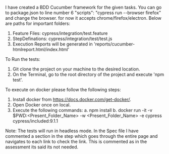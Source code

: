 I have created a BDD Cucumber framework for the given tasks.
You can go to package.json to line number 6 "scripts": "cypress run --browser firefox" and change the browser. for now it accepts chrome/firefox/electron.
Below are paths for important folders:
1. Feature Files: cypress/integration/test.feature
2. StepDefinations: cypress/integration/test/test.js
3. Execution Reports will be generated in 'reports/cucumber-htmlreport.html/index.html'

To Run the tests:
1. Git clone the project on your machine to the desired location.
2. On the Terminal, go to the root directory of the project and execute 'npm test'.

To execute on docker please follow the following steps:
1. Install docker from https://docs.docker.com/get-docker/. 
2. Open Docker once on local.
3. Execute the following commands: 
    a. npm install
    b. docker run -it -v $PWD:<Present_Folder_Name> -w <Present_Folder_Name> -e cypress cypress/included:9.1.1


Note: The tests will run in headless mode.
In the Spec file I have commented a section in the step which goes through the entire page and navigates to each link to check the link. This is commented as in the assessment its said its not needed.
